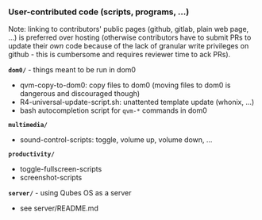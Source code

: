 ### User-contributed code (scripts, programs, ...)

Note: linking to contributors' public pages (github, gitlab, plain web page, ...) is preferred over hosting (otherwise contributors have to submit PRs to update their *own* code because of the lack of granular write privileges on github - this is cumbersome and requires reviewer time to ack PRs).


**`dom0/`** - things meant to be run in dom0

- qvm-copy-to-dom0: copy files to dom0 (moving files to dom0 is dangerous and discouraged though)
- R4-universal-update-script.sh: unattented template update (whonix, ...)
- bash autocompletion script for `qvm-*` commands in dom0

**`multimedia/`**

- sound-control-scripts: toggle, volume up, volume down, ...

**`productivity/`**

- toggle-fullscreen-scripts
- screenshot-scripts

**`server/`** - using Qubes OS as a server

- see server/README.md
